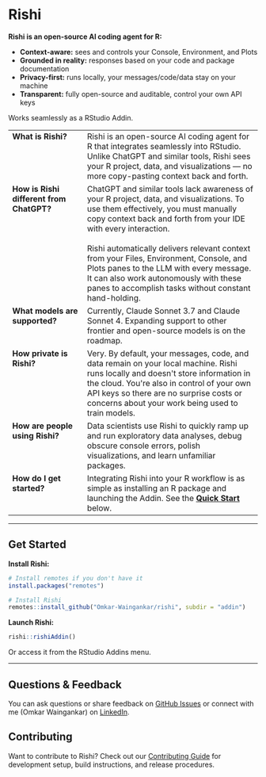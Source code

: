 # Rishi

**Rishi is an open-source AI coding agent for R:**

- **Context-aware:** sees and controls your Console, Environment, and Plots
- **Grounded in reality:** responses based on your code and package documentation
- **Privacy-first:** runs locally, your messages/code/data stay on your machine
- **Transparent:** fully open-source and auditable, control your own API keys

Works seamlessly as a RStudio Addin.

<table>
  <tr>
    <td width="30%" valign="top"><b>What is Rishi?</b></td>
    <td width="70%" valign="top">Rishi is an open-source AI coding agent for R that integrates seamlessly into RStudio. Unlike ChatGPT and similar tools, Rishi sees your R project, data, and visualizations — no more copy-pasting context back and forth.</td>
  </tr>
  <tr>
    <td width="30%" valign="top"><b>How is Rishi different from ChatGPT?</b></td>
    <td width="70%" valign="top">
      ChatGPT and similar tools lack awareness of your R project, data, and visualizations. To use them effectively, you must manually copy context back and forth from your IDE with every interaction.<br><br>
      Rishi automatically delivers relevant context from your Files, Environment, Console, and Plots panes to the LLM with every message. It can also work autonomously with these panes to accomplish tasks without constant hand-holding.
    </td>
  </tr>
  <tr>
    <td width="30%" valign="top"><b>What models are supported?</b></td>
    <td width="70%" valign="top">Currently, Claude Sonnet 3.7 and Claude Sonnet 4. Expanding support to other frontier and open-source models is on the roadmap.</td>
  </tr>
  <tr>
    <td width="30%" valign="top"><b>How private is Rishi?</b></td>
    <td width="70%" valign="top">Very. By default, your messages, code, and data remain on your local machine. Rishi runs locally and doesn't store information in the cloud. You're also in control of your own API keys so there are no surprise costs or concerns about your work being used to train models.</td>
  </tr>
  <tr>
    <td width="30%" valign="top"><b>How are people using Rishi?</b></td>
    <td width="70%" valign="top">Data scientists use Rishi to quickly ramp up and run exploratory data analyses, debug obscure console errors, polish visualizations, and learn unfamiliar packages.</td>
  </tr>
  <tr>
    <td width="30%" valign="top"><b>How do I get started?</b></td>
    <td width="70%" valign="top">Integrating Rishi into your R workflow is as simple as installing an R package and launching the Addin. See the <b><a href="#get-started">Quick Start</a></b> below.</td>
  </tr>
</table>

---

## Get Started

**Install Rishi:**

```r
# Install remotes if you don't have it
install.packages("remotes")

# Install Rishi
remotes::install_github("Omkar-Waingankar/rishi", subdir = "addin")
```

**Launch Rishi:**

```r
rishi::rishiAddin()
```

Or access it from the RStudio Addins menu.

---

## Questions & Feedback

You can ask questions or share feedback on [GitHub Issues](https://github.com/Omkar-Waingankar/rishi/issues) or connect with me (Omkar Waingankar) on [LinkedIn](https://www.linkedin.com/in/omkar-waingankar/).

## Contributing

Want to contribute to Rishi? Check out our [Contributing Guide](CONTRIBUTING.md) for development setup, build instructions, and release procedures.
